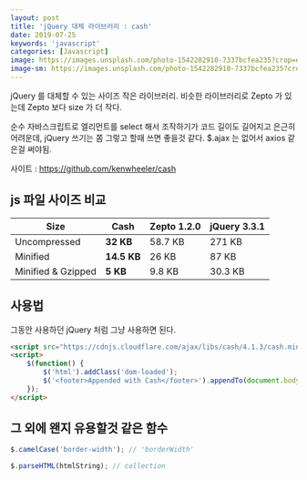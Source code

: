 ```yaml
---
layout: post
title: 'jQuery 대체 라이브러리 : cash'
date: 2019-07-25
keywords: 'javascript'
categories: [Javascript]
image: https://images.unsplash.com/photo-1542282910-7337bcfea235?crop=entropy&cs=tinysrgb&fit=crop&fm=jpg&h=1200&ixid=eyJhcHBfaWQiOjF9&ixlib=rb-1.2.1&q=80&w=2000
image-sm: https://images.unsplash.com/photo-1542282910-7337bcfea235?crop=entropy&cs=tinysrgb&fit=crop&fm=jpg&h=1200&ixid=eyJhcHBfaWQiOjF9&ixlib=rb-1.2.1&q=80&w=2000
---
```


jQuery 를 대체할 수 있는 사이즈 작은 라이브러리. 비슷한 라이브러리로 Zepto 가 있는데 Zepto 보다 size 가 더 작다.

순수 자바스크립트로 엘리먼트를 select 해서 조작하기가 코드 길이도 길어지고 은근히 어려운데, jQuery 쓰기는 쫌 그렇고 할때 쓰면 좋을것 같다. \$.ajax 는 없어서 axios 같은걸 써야됨.

사이트 : <https://github.com/kenwheeler/cash>

## js 파일 사이즈 비교

| Size               | Cash        | Zepto 1.2.0 | jQuery 3.3.1 |
| ------------------ | ----------- | ----------- | ------------ |
| Uncompressed       | **32 KB**   | 58.7 KB     | 271 KB       |
| Minified           | **14.5 KB** | 26 KB       | 87 KB        |
| Minified & Gzipped | **5 KB**    | 9.8 KB      | 30.3 KB      |

<ins class="adsbygoogle"
     style="display:block; text-align:center;"
     data-ad-layout="in-article"
     data-ad-format="fluid"
     data-ad-client="ca-pub-7073298118440059"
     data-ad-slot="8400970402"></ins>

<script>
     (adsbygoogle = window.adsbygoogle || []).push({});
</script>

## 사용법

그동안 사용하던 jQuery 처럼 그냥 사용하면 된다.

```html
<script src="https://cdnjs.cloudflare.com/ajax/libs/cash/4.1.3/cash.min.js"></script>
<script>
    $(function() {
        $('html').addClass('dom-loaded');
        $('<footer>Appended with Cash</footer>').appendTo(document.body);
    });
</script>
```

## 그 외에 왠지 유용할것 같은 함수

```js
$.camelCase('border-width'); // 'borderWidth'
```

```js
$.parseHTML(htmlString); // collection
```
